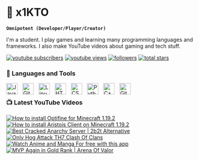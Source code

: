 # 🦸 x1KTO

**`Omnipotent (Developer/Player/Creator)`**

I'm a student. I play games and learning many programming languages and frameworks. I also make YouTube videos about gaming and tech stuff.

<p align="left">
      <a href="https://www.youtube.com/c/UCrg4r8BKqYYRjEq-fpxlYsA?sub_confirmation=1">
         <img alt="youtube subscribers" title="Subscribe to my YouTube channel" src="https://custom-icon-badges.demolab.com/youtube/channel/subscribers/UCrg4r8BKqYYRjEq-fpxlYsA?color=%23E05D44&label=SUBSCRIBE&logo=video&logoColor=white&style=for-the-badge&labelColor=CE4630"/></a> 
      <a href="https://www.youtube.com/c/UCrg4r8BKqYYRjEq-fpxlYsA">
         <img alt="youtube views" title="YouTube views" src="https://custom-icon-badges.demolab.com/youtube/channel/views/UCrg4r8BKqYYRjEq-fpxlYsA?color=%23E1AD0E&logo=eye&logoColor=white&style=for-the-badge&labelColor=C79600"/></a> 
      <a href="https://github.com/x1KTO?tab=followers">
         <img alt="followers" title="Follow me on Github" src="https://custom-icon-badges.demolab.com/github/followers/x1KTO?color=236ad3&labelColor=1155ba&style=for-the-badge&logo=person-add&label=Follow&logoColor=white"/></a>
      <a href="https://github.com/x1KTO?tab=repositories&sort=stargazers">
         <img alt="total stars" title="Total stars on GitHub" src="https://custom-icon-badges.demolab.com/github/stars/x1KTO?color=55960c&style=for-the-badge&labelColor=488207&logo=star"/></a>
   </p>

### 🧰 Languages and Tools

<img align="left" alt="Java" width="30px" style="padding-right:10px;" src="https://cdn.jsdelivr.net/gh/devicons/devicon/icons/java/java-original.svg"/>
<img align="left" alt="Git" width="30px" style="padding-right:10px;" src="https://cdn.jsdelivr.net/gh/devicons/devicon/icons/git/git-original.svg" />
<img align="left" alt="Linux" width="30px" style="padding-right:10px;" src="https://cdn.jsdelivr.net/gh/devicons/devicon/icons/linux/linux-original.svg" />
<img align="left" alt="HTML" width="30px" style="padding-right:10px;" src="https://cdn.jsdelivr.net/gh/devicons/devicon/icons/html5/html5-plain.svg" />
<img align="left" alt="CSS" width="30px" style="padding-right:10px;" src="https://cdn.jsdelivr.net/gh/devicons/devicon/icons/css3/css3-plain.svg" />
<img align="left" alt="Python" width="30px" style="padding-right:10px;" src="https://cdn.jsdelivr.net/gh/devicons/devicon/icons/python/python-plain.svg" />
<img align="left" alt="C++" width="30px" style="padding-right:10px;" src="https://cdn.jsdelivr.net/gh/devicons/devicon/icons/cplusplus/cplusplus-line.svg" />
<img align="left" alt="GitHub" width="30px" style="padding-right:10px;" src="https://cdn.jsdelivr.net/gh/devicons/devicon/icons/github/github-original.svg" />
<br />

### 📺 Latest YouTube Videos

<!-- BEGIN YOUTUBE-CARDS -->
[![How to install Optifine for Minecraft 1.19.2](https://ytcards.demolab.com/?id=X_qLe9xY3-A&title=How+to+install+Optifine+for+Minecraft+1.19.2&lang=en&timestamp=1668535216&background_color=%230d1117&title_color=%23ffffff&stats_color=%23dedede&width=250 "How to install Optifine for Minecraft 1.19.2")](https://www.youtube.com/watch?v=X_qLe9xY3-A)
[![How to install Aristois Client on Minecraft 1.19.2](https://ytcards.demolab.com/?id=pKrTfIqjIks&title=How+to+install+Aristois+Client+on+Minecraft+1.19.2&lang=en&timestamp=1668394817&background_color=%230d1117&title_color=%23ffffff&stats_color=%23dedede&width=250 "How to install Aristois Client on Minecraft 1.19.2")](https://www.youtube.com/watch?v=pKrTfIqjIks)
[![Best Cracked Anarchy Server | 2b2t Alternative](https://ytcards.demolab.com/?id=Xd3vyreRjQY&title=Best+Cracked+Anarchy+Server+%7C+2b2t+Alternative&lang=en&timestamp=1668255835&background_color=%230d1117&title_color=%23ffffff&stats_color=%23dedede&width=250 "Best Cracked Anarchy Server | 2b2t Alternative")](https://www.youtube.com/watch?v=Xd3vyreRjQY)
[![Only Hog Attack TH7 Clash Of Clans](https://ytcards.demolab.com/?id=HPDZ3_I6WSo&title=Only+Hog+Attack+TH7+Clash+Of+Clans&lang=en&timestamp=1667666672&background_color=%230d1117&title_color=%23ffffff&stats_color=%23dedede&width=250 "Only Hog Attack TH7 Clash Of Clans")](https://www.youtube.com/watch?v=HPDZ3_I6WSo)
[![Watch Anime and Manga For free with this app](https://ytcards.demolab.com/?id=WAaEDGAmfKM&title=Watch+Anime+and+Manga+For+free+with+this+app&lang=en&timestamp=1666958119&background_color=%230d1117&title_color=%23ffffff&stats_color=%23dedede&width=250 "Watch Anime and Manga For free with this app")](https://www.youtube.com/watch?v=WAaEDGAmfKM)
[![MVP Again in Gold Rank | Arena Of Valor](https://ytcards.demolab.com/?id=EB133_Vsyi0&title=MVP+Again+in+Gold+Rank+%7C+Arena+Of+Valor&lang=en&timestamp=1666210070&background_color=%230d1117&title_color=%23ffffff&stats_color=%23dedede&width=250 "MVP Again in Gold Rank | Arena Of Valor")](https://www.youtube.com/watch?v=EB133_Vsyi0)
<!-- END YOUTUBE-CARDS -->

